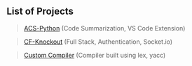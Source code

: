 ## List of Projects


> [ACS-Python](https://github.com/poornasyamasundar/SE-VSCode-Tool)
> (Code Summarization, VS Code Extension)

> [CF-Knockout](https://github.com/Manjunath0408/CFKnockout)
> (Full Stack, Authentication, Socket.io)

> [Custom Compiler](https://github.com/Manjunath0408)
> (Compiler built using lex, yacc)
